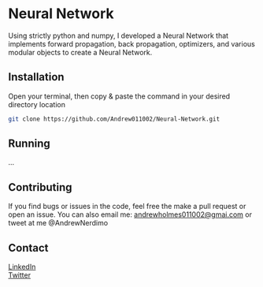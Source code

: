 # Neural Network

Using strictly python and numpy, I developed a Neural Network that implements forward propagation, back propagation, optimizers, and various modular objects to create a Neural Network. 

## Installation

Open your terminal, then copy & paste the command in your desired directory location

```bash
git clone https://github.com/Andrew011002/Neural-Network.git
```

## Running
...

## Contributing
If you find bugs or issues in the code, feel free the make a pull request or open an issue. You can also email me: andrewholmes011002@gmai.com or tweet at me @AndrewNerdimo

## Contact
[LinkedIn](https://www.linkedin.com/in/andrewmicholmes/) <br />
[Twitter](https://twitter.com/AndrewNerdimo)
